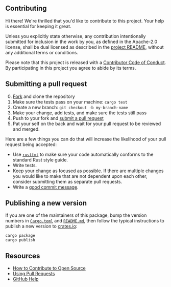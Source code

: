 ## Contributing

[fork]: https://github.com/github/stack-graphs/fork
[pr]: https://github.com/github/stack-graphs/compare
[code-of-conduct]: CODE_OF_CONDUCT.md
[`rustfmt`]: https://github.com/rust-lang/rustfmt

Hi there! We're thrilled that you'd like to contribute to this project. Your help is essential for keeping it great.

Unless you explicitly state otherwise, any contribution intentionally submitted for inclusion in the work by you, as defined in the Apache-2.0 license, shall be dual licensed as described in the [project README](README.md), without any additional terms or conditions.

Please note that this project is released with a [Contributor Code of Conduct][code-of-conduct]. By participating in this project you agree to abide by its terms.

## Submitting a pull request

0. [Fork][fork] and clone the repository
0. Make sure the tests pass on your machine: `cargo test`
0. Create a new branch: `git checkout -b my-branch-name`
0. Make your change, add tests, and make sure the tests still pass
0. Push to your fork and [submit a pull request][pr]
0. Pat your self on the back and wait for your pull request to be reviewed and merged.

Here are a few things you can do that will increase the likelihood of your pull request being accepted:

- Use [`rustfmt`] to make sure your code automatically conforms to the standard Rust style guide.
- Write tests.
- Keep your change as focused as possible. If there are multiple changes you would like to make that are not dependent upon each other, consider submitting them as separate pull requests.
- Write a [good commit message](http://tbaggery.com/2008/04/19/a-note-about-git-commit-messages.html).

## Publishing a new version

If you are one of the maintainers of this package, bump the version numbers in [`Cargo.toml`](Cargo.toml) and [`README.md`](README.md), then follow the typical instructions to publish a new version to [crates.io][]:

```
cargo package
cargo publish
```

[crates.io]: https://crates.io/stack-graphs/

## Resources

- [How to Contribute to Open Source](https://opensource.guide/how-to-contribute/)
- [Using Pull Requests](https://help.github.com/articles/about-pull-requests/)
- [GitHub Help](https://help.github.com)
